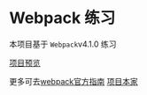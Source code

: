 # Webpack 练习
本项目基于 `Webpack`v4.1.0 练习


[项目预览](
https://dellenshang.github.io/lesson-homework/)

更多可去[webpack官方指南](https://doc.webpack-china.org/guides/installation/)
[项目本家](
https://github.com/luckykun/tinyHeart)

